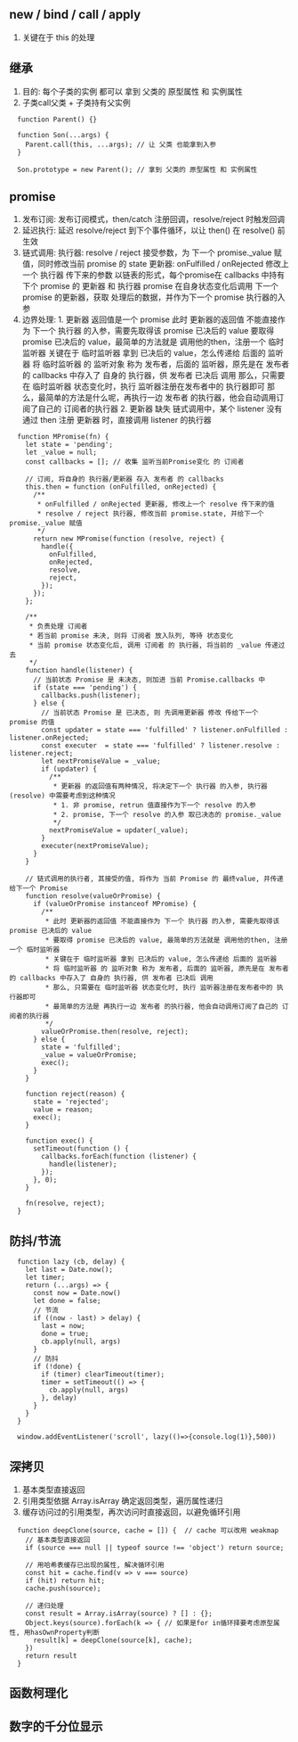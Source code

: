 ## new / bind / call / apply
  1. 关键在于 this 的处理

## 继承
  1. 目的: 每个子类的实例 都可以 拿到 父类的 原型属性 和 实例属性
  2. 子类call父类 + 子类持有父实例
  ```
    function Parent() {}

    function Son(...args) {
      Parent.call(this, ...args); // 让 父类 也能拿到入参
    }

    Son.prototype = new Parent(); // 拿到 父类的 原型属性 和 实例属性
  ```
## promise
  1. 发布订阅: 发布订阅模式，then/catch 注册回调，resolve/reject 时触发回调
  2. 延迟执行: 延迟 resolve/reject 到下个事件循环，以让 then() 在 resolve() 前生效
  3. 链式调用: 
    执行器: resolve / reject 接受参数，为 下一个 promise._value 赋值，同时修改当前 promise 的 state
    更新器: onFulfilled / onRejected 修改上一个 执行器 传下来的参数
    以链表的形式，每个promise在 callbacks 中持有下个 promise 的 更新器 和 执行器
    promise 在自身状态变化后调用 下一个 promise 的更新器，获取 处理后的数据，并作为下一个 promise 执行器的入参
  4. 边界处理: 
    1. 更新器 返回值是一个 promise
      此时 更新器的返回值 不能直接作为 下一个 执行器 的入参，需要先取得该 promise 已决后的 value
      要取得 promise 已决后的 value，最简单的方法就是 调用他的then，注册一个 临时监听器
      关键在于 临时监听器 拿到 已决后的 value，怎么传递给 后面的 监听器
      将 临时监听器 的 监听对象 称为 发布者，后面的 监听器，原先是在 发布者 的 callbacks 中存入了 自身的 执行器，供 发布者 已决后 调用
      那么，只需要在 临时监听器 状态变化时，执行 监听器注册在发布者中的 执行器即可
      那么，最简单的方法是什么呢，再执行一边 发布者 的执行器，他会自动调用订阅了自己的 订阅者的执行器
    2. 更新器 缺失
      链式调用中，某个 listener 没有通过 then 注册 更新器 时，直接调用 listener 的执行器
  ```
    function MPromise(fn) {
      let state = 'pending';
      let _value = null;
      const callbacks = []; // 收集 监听当前Promise变化 的 订阅者

      // 订阅, 将自身的 执行器/更新器 存入 发布者 的 callbacks
      this.then = function (onFulfilled, onRejected) {
        /**
         * onFulfilled / onRejected 更新器, 修改上一个 resolve 传下来的值
         * resolve / reject 执行器, 修改当前 promise.state, 并给下一个 promise._value 赋值
         */
        return new MPromise(function (resolve, reject) {
          handle({
            onFulfilled,
            onRejected,
            resolve,
            reject,
          });
        });
      };

      /**
       * 负责处理 订阅者
       * 若当前 promise 未决, 则将 订阅者 放入队列, 等待 状态变化
       * 当前 promise 状态变化后, 调用 订阅者 的 执行器, 将当前的 _value 传递过去
       */
      function handle(listener) {
        // 当前状态 Promise 是 未决态, 则加进 当前 Promise.callbacks 中
        if (state === 'pending') {
          callbacks.push(listener);
        } else {
          // 当前状态 Promise 是 已决态, 则 先调用更新器 修改 传给下一个 promise 的值
          const updater = state === 'fulfilled' ? listener.onFulfilled : listener.onRejected;
          const executer  = state === 'fulfilled' ? listener.resolve : listener.reject;
          let nextPromiseValue = _value;
          if (updater) {
            /**
             * 更新器 的返回值有两种情况, 将决定下一个 执行器 的入参, 执行器(resolve) 中需要考虑到这种情况
             * 1. 非 promise, retrun 值直接作为下一个 resolve 的入参
             * 2. promise, 下一个 resolve 的入参 取已决态的 promise._value
             */
            nextPromiseValue = updater(_value);
          }
          executer(nextPromiseValue);
        }
      }

      // 链式调用的执行者, 其接受的值, 将作为 当前 Promise 的 最终value, 并传递给下一个 Promise
      function resolve(valueOrPromise) {
        if (valueOrPromise instanceof MPromise) {
          /**
           * 此时 更新器的返回值 不能直接作为 下一个 执行器 的入参, 需要先取得该 promise 已决后的 value
           * 要取得 promise 已决后的 value, 最简单的方法就是 调用他的then, 注册一个 临时监听器
           * 关键在于 临时监听器 拿到 已决后的 value, 怎么传递给 后面的 监听器
           * 将 临时监听器 的 监听对象 称为 发布者, 后面的 监听器, 原先是在 发布者 的 callbacks 中存入了 自身的 执行器, 供 发布者 已决后 调用
           * 那么, 只需要在 临时监听器 状态变化时, 执行 监听器注册在发布者中的 执行器即可
           * 最简单的方法是 再执行一边 发布者 的执行器, 他会自动调用订阅了自己的 订阅者的执行器
           */
          valueOrPromise.then(resolve, reject);
        } else {
          state = 'fulfilled';
          _value = valueOrPromise;
          exec();
        }
      }

      function reject(reason) {
        state = 'rejected';
        value = reason;
        exec();
      }

      function exec() {
        setTimeout(function () {
          callbacks.forEach(function (listener) {
            handle(listener);
          });
        }, 0);
      }

      fn(resolve, reject);
    }
  ```
## 防抖/节流
  ```
    function lazy (cb, delay) {
      let last = Date.now();
      let timer;
      return (...args) => {
        const now = Date.now()
        let done = false;
        // 节流
        if ((now - last) > delay) {
          last = now;
          done = true;
          cb.apply(null, args)
        }
        // 防抖
        if (!done) {
          if (timer) clearTimeout(timer);
          timer = setTimeout(() => {
            cb.apply(null, args) 
          }, delay)
        }
      }
    }

    window.addEventListener('scroll', lazy(()=>{console.log(1)},500))
  ```
## 深拷贝
  1. 基本类型直接返回
  2. 引用类型依据 Array.isArray 确定返回类型，遍历属性递归
  3. 缓存访问过的引用类型，再次访问时直接返回，以避免循环引用
  ```
    function deepClone(source, cache = []) {  // cache 可以改用 weakmap
      // 基本类型直接返回
      if (source === null || typeof source !== 'object') return source;

      // 用哈希表缓存已出现的属性, 解决循环引用
      const hit = cache.find(v => v === source)
      if (hit) return hit;
      cache.push(source);

      // 递归处理
      const result = Array.isArray(source) ? [] : {};
      Object.keys(source).forEach(k => { // 如果是for in循环择要考虑原型属性, 用hasOwnProperty判断
        result[k] = deepClone(source[k], cache);
      })
      return result
    }
  ```
## 函数柯理化
  
## 数字的千分位显示
  